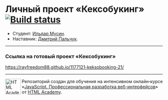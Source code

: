 # Личный проект «Кексобукинг» [![Build status][travis-image]][travis-url]

* Студент: [Ильдар Мусин](https://up.htmlacademy.ru/javascript/21/user/1177121).
* Наставник: [Дмитрий Пальчук](https://htmlacademy.ru/profile/bulletok).

---

### Ссылка на готовый проект «Кексобукинг»

<a href="https://rayfreedom88.github.io/1177121-keksobooking-21/" rel="nofollow">https://rayfreedom88.github.io/1177121-keksobooking-21/</a>

---

<a href="https://htmlacademy.ru/intensive/javascript"><img align="left" width="50" height="50" alt="HTML Academy" src="https://up.htmlacademy.ru/static/img/intensive/javascript/logo-for-github-2.png"></a>

Репозиторий создан для обучения на интенсивном онлайн‑курсе «[JavaScript. Профессиональная разработка веб-интерфейсов](https://htmlacademy.ru/intensive/javascript)» от [HTML Academy](https://htmlacademy.ru).

[travis-image]: https://travis-ci.com/htmlacademy-javascript/1177121-keksobooking-21.svg?branch=master
[travis-url]: https://travis-ci.com/htmlacademy-javascript/1177121-keksobooking-21
